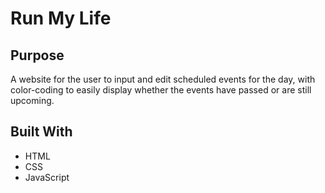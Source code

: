 # Run My Life

## Purpose
A website for the user to input and edit scheduled events for the day, with color-coding to easily display whether the events have passed or are still upcoming.

## Built With
* HTML
* CSS
* JavaScript
